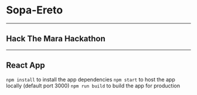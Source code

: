 # Sopa-Ereto
---

## Hack The Mara Hackathon

---
## React App
`npm install` to install the app dependencies
`npm start` to host the app locally (default port 3000)
`npm run build` to build the app for production